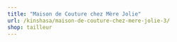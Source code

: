 ```yaml
---
title: "Maison de Couture chez Mère Jolie"
url: /kinshasa/maison-de-couture-chez-mere-jolie-3/
shop: tailleur
---
```

